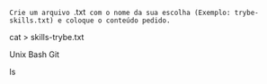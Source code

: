 `Crie um arquivo `.txt` com o nome da sua escolha (Exemplo: trybe-skills.txt) e coloque o conteúdo pedido.`

cat > skills-trybe.txt

Unix
Bash
Git

ls